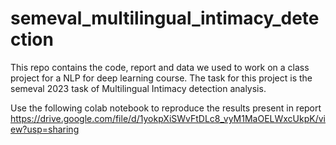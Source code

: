 # semeval_multilingual_intimacy_detection

This repo contains the code, report and data we used to work on a class project for a NLP for deep learning course. 
The task for this project is the semeval 2023 task of Multilingual Intimacy detection analysis. 

Use the following colab notebook to reproduce the results present in report 
https://drive.google.com/file/d/1yokpXiSWvFtDLc8_vyM1MaOELWxcUkpK/view?usp=sharing
